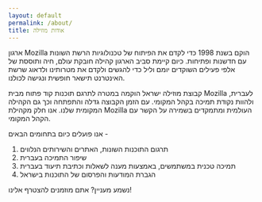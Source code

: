 ```yaml
---
layout: default
permalink: /about/
title: אודות מוזילה
---
```


ארגון Mozilla הוקם בשנת 1998 כדי לקדם את הפיתוח של טכנולוגיות הרשת השונות עם חדשנות ופתיחות. כיום קיימת סביב הארגון קהילה חובקת עולם, חיה ותוססת של אלפי פעילים השוקדים יומם וליל כדי להגשים ולקדם את מטרותינו ולדאוג שרשת האינטרנט תישאר חופשית ונגישה לכולנו. 

קבוצת מוזילה ישראל הוקמה במטרה לתרגם תוכנות קוד פתוח מבית Mozilla לעברית, ולהוות נקודת תמיכה בקהל המקומי. עם הזמן הקבוצה גדלה והתפתחה וכך גם הקהילה המקומית שלנו. אנו חלק מקהילת Mozilla העולמית ומתמקדים בשמירה על הקשר עם הקהל המקומי.

אנו פועלים כיום בתחומים הבאים -

1.    תרגום התוכנות השונות, האתרים והשירותים הנלווים
2.    שיפור התמיכה בעברית
3.    תמיכה טכנית במשתמשים, באמצעות מענה לשאלות וכתיבת תיעוד בעברית
4.    הגברת המודעות והפרסום של התוכנות בישראל

נשמע מעניין? אתם מוזמנים להצטרף אלינו!
